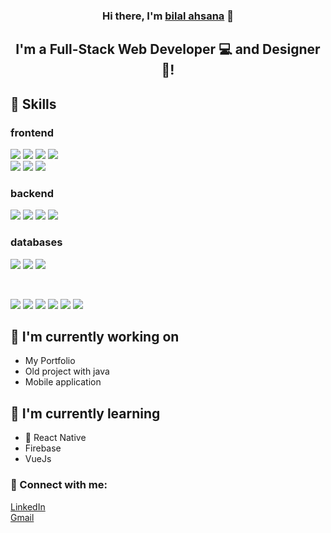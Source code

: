 <!---
bilalahsana/bilalahsana is a ✨ special ✨ repository because its `README.md` (this file) appears on your GitHub profile.
You can click the Preview link to take a look at your changes.
--->
<h3 align="center">
Hi there, I'm <a href="https://www.yushi.dev/" target="_blank" rel="noreferrer">bilal ahsana</a> 👋
</h3>

<h2 align="center">
I'm a Full-Stack Web Developer 💻 and Designer 🎨!
</h2> 

## 💼 Skills

<h3>frontend</h3>

![](https://img.shields.io/badge/Code-JavaScript-informational?style=flat&logo=JavaScript&color=F7DF1E)
![](https://img.shields.io/badge/Code-React-informational?style=flat&logo=react&color=61DAFB)
![](https://img.shields.io/badge/Code-Redux-informational?style=flat&logo=Redux&color=764ABC)
![](https://img.shields.io/badge/Code-HTML5-informational?style=flat&logo=HTML5&color=E34F26)
</br>
![](https://img.shields.io/badge/Style-Bootstrap-informational?style=flat&logo=Bootstrap&color=7952B3)
![](https://img.shields.io/badge/Style-CSS3-informational?style=flat&logo=CSS3&color=1572B6)
![](https://img.shields.io/badge/Style-styled--components-informational?style=flat&logo=styled-components&color=DB7093)
<h3>backend</h3>

![](https://img.shields.io/badge/Code-.NET_Core-informational?style=flat&logo=dotnet&color=003B57)
![](https://img.shields.io/badge/Code-CSharp-informational?style=flat&logo=Csharp&color=764ABC)
![](https://img.shields.io/badge/Code-Spring-informational?style=flat&logo=Spring&color=green)
![](https://img.shields.io/badge/Code-NodeJs-informational?style=flat&logo=NodeJs&color=green)

<h3>databases</h3>

![](https://img.shields.io/badge/Code-PostgreSQL-informational?style=flat&logo=PostgreSQL&color=336791)
![](https://img.shields.io/badge/Code-SQLite-informational?style=flat&logo=SQLite&color=003B57)
![](https://img.shields.io/badge/Code-MongoDB-informational?style=flat&logo=MongoDB&color=green)


</br>

![](https://img.shields.io/badge/Tools-Figma-informational?style=flat&logo=Figma&color=F24E1E)
![](https://img.shields.io/badge/Tools-NPM-informational?style=flat&logo=NPM&color=CB3837)
![](https://img.shields.io/badge/Tools-Netlify-informational?style=flat&logo=netlify&color=00C7B7)
![](https://img.shields.io/badge/Tools-Vercel-informational?style=flat&logo=vercel&color=black)
![](https://img.shields.io/badge/Tools-Git-informational?style=flat&logo=Git&color=F05032)
![](https://img.shields.io/badge/Tools-GitHub-informational?style=flat&logo=GitHub&color=181717)

## 🔭 I'm currently working on

- My Portfolio
- Old project with java
- Mobile application

## 🌱 I'm currently learning

- 📱 React Native
- Firebase
- VueJs

### 🤝 Connect with me:

<a href="https://www.linkedin.com/in/bilalahsana/">LinkedIn</a>
</br>
<a href="mailto:bilalahsana@gmail.com">Gmail</a>
</br>
